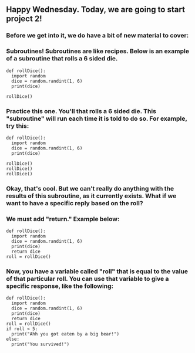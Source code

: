 ## Happy Wednesday. Today, we are going to start project 2!

### Before we get into it, we do have a bit of new material to cover: 

### Subroutines! Subroutines are like recipes. Below is an example of a subroutine that rolls a 6 sided die. 
```
def rollDice():
  import random
  dice = random.randint(1, 6)
  print(dice)

rollDice()
```
### Practice this one. You'll that rolls a 6 sided die. This "subroutine" will run each time it is told to do so. For example, try this: 
```
def rollDice():
  import random
  dice = random.randint(1, 6)
  print(dice)

rollDice()
rollDice()
rollDice()
```

### Okay, that's cool. But we can't really do anything with the results of this subroutine, as it currently exists. What if we want to have a specific reply based on the roll?
### We must add "return." Example below: 

```
def rollDice():
  import random
  dice = random.randint(1, 6)
  print(dice)
  return dice
roll = rollDice()
```
### Now, you have a variable called "roll" that is equal to the value of that particular roll. You can use that variable to give a specific response, like the following: 

```
def rollDice():
  import random
  dice = random.randint(1, 6)
  print(dice)
  return dice
roll = rollDice()
if roll < 5:
  print("Ahh you got eaten by a big bear!")
else:
  print("You survived!")
```












